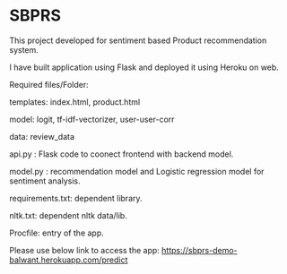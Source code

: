 # SBPRS
This project developed for sentiment based Product recommendation system.

I have built application using Flask and deployed it using Heroku on web.

Required files/Folder:

templates: index.html, product.html

model: logit, tf-idf-vectorizer, user-user-corr

data: review_data

api.py : Flask code to coonect frontend with backend model.

model.py : recommendation model and Logistic regression model for sentiment analysis.

requirements.txt: dependent library.

nltk.txt: dependent nltk data/lib.

Procfile: entry of the app.


Please use below link to access the app:
https://sbprs-demo-balwant.herokuapp.com/predict
